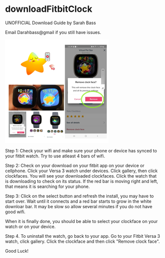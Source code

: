 # downloadFitbitClock

UNOFFICIAL Download Guide by Sarah Bass

Email Darahbass@gmail if you still have issues. 


![alt text](https://github.com/SarahBass/downloadFitbitClock/blob/main/Untitled_11%204.png)


Step 1: Check your wifi and make sure your phone or device has synced to your fitbit watch.
Try to use atleast 4 bars of wifi. 


Step 2: Check on your download on your fitbit app on your device or cellphone. Click your Versa 3 watch under devices. Click gallery, then click clockfaces. You will see your downloaded clockfaces.
Click the watch that is downloading to check on its status. If the red bar is moving right and left, that means it is searching for your phone.


Step 3: Click on the select button and refresh the install, you may have to start over. 
Wait until it connects and a red bar starts to grow in the white downloar bar. It may be slow so 
allow several minutes if you do not have good wifi. 


When it is finally done, you should be able to select your clockface on your watch or on your device. 


Step 4. To uninstall the watch, go back to your app. Go to your Fitbit Versa 3 watch, click gallery. Click the clockface and then click "Remove clock face".


Good Luck!
